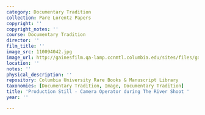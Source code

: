 ```yaml
---
category: Documentary Tradition
collection: Pare Lorentz Papers
copyright: ''
copyright_notes: ''
course: Documentary Tradition
director: ''
film_title: ''
image_src: 110094042.jpg
image_url: http://gainesfilm.qa-lamp.ccnmtl.columbia.edu/sites/files/gainesfilm/images/110094042.jpg
location: ''
notes: ''
physical_description: ''
repository: Columbia University Rare Books & Manuscript Library
taxonomies: [Documentary Tradition, Image, Documentary Tradition]
title: 'Production Still - Camera Operator during The River Shoot '
year: ''

---
```


